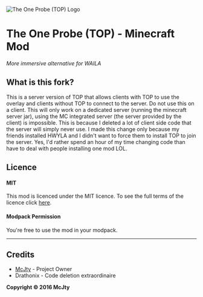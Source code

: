 ![The One Probe (TOP) Logo](https://media-elerium.cursecdn.com/avatars/41/170/635991514554675962.png)
# The One Probe (TOP) - Minecraft Mod
_More immersive alternative for WAILA_

## What is this fork?

This is a server version of TOP that allows clients with TOP to use the overlay and clients without TOP to connect to the server. Do not use this on a client. This will only work on a dedicated server (running the minecraft server jar), using the MC integrated server (the server provided by the client) is impossible. This is because I deleted a lot of client side code that the server will simply never use. I made this change only because my friends installed HWYLA and I didn't want to force them to install TOP to join the server. Yes, I'd rather spend an hour of my time changing code than have to deal with people installing one mod LOL.

## Licence

#### MIT

This mod is licenced under the MIT licence. To see the full terms of the licence click [here](https://github.com/McJty/TheOneProbe/blob/1.10/LICENCE).

#### Modpack Permission

You're free to use the mod in your modpack.

***

## Credits

- [McJty](https://twitter.com/McJty) - Project Owner
- Drathonix - Code deletion extraordinaire

**Copyright © 2016 McJty**
